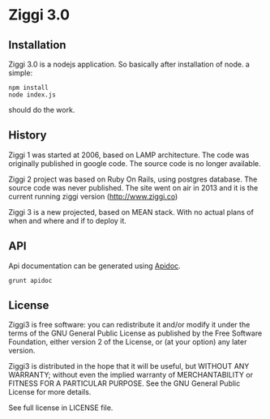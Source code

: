 # Ziggi 3.0

## Installation

Ziggi 3.0 is a nodejs application. So basically after installation of node. a simple:
```
npm install
node index.js
```

should do the work.

## History

Ziggi 1 was started at 2006, based on LAMP architecture. The code was originally published in google code.
The source code is no longer available.

Ziggi 2 project was based on Ruby On Rails, using postgres database. The source code was never published. The site went on air in 2013 and it is the current running ziggi version (http://www.ziggi.co)

Ziggi 3 is a new projected, based on MEAN stack. With no actual plans of when and where and if to deploy it.

## API

Api documentation can be generated using [Apidoc](http://apidocjs.com/).

```
grunt apidoc
```

## License

Ziggi3 is free software: you can redistribute it and/or modify
it under the terms of the GNU General Public License as published by
the Free Software Foundation, either version 2 of the License, or
(at your option) any later version.

Ziggi3 is distributed in the hope that it will be useful,
but WITHOUT ANY WARRANTY; without even the implied warranty of
MERCHANTABILITY or FITNESS FOR A PARTICULAR PURPOSE.  See the
GNU General Public License for more details.

See full license in LICENSE file.